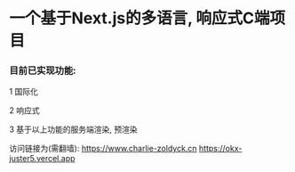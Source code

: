 # 一个基于Next.js的多语言, 响应式C端项目

### 目前已实现功能:

1 国际化

2 响应式

3 基于以上功能的服务端渲染, 预渲染

访问链接为(需翻墙): 
https://www.charlie-zoldyck.cn
https://okx-juster5.vercel.app



